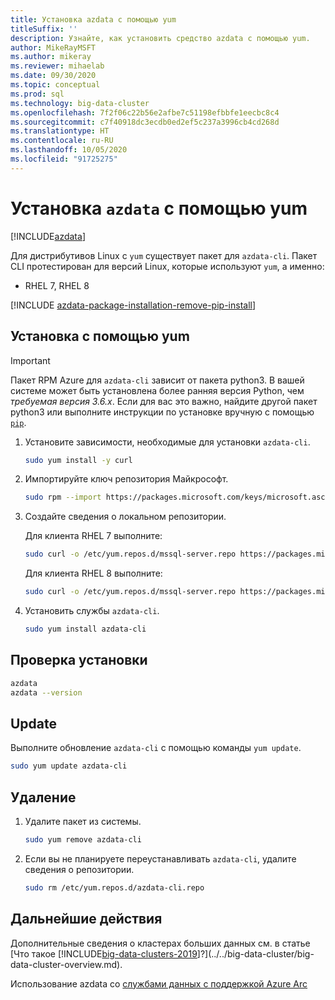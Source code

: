 ```yaml
---
title: Установка azdata с помощью yum
titleSuffix: ''
description: Узнайте, как установить средство azdata с помощью yum.
author: MikeRayMSFT
ms.author: mikeray
ms.reviewer: mihaelab
ms.date: 09/30/2020
ms.topic: conceptual
ms.prod: sql
ms.technology: big-data-cluster
ms.openlocfilehash: 7f2f06c22b56e2afbe7c51198efbbfe1eecbc8c4
ms.sourcegitcommit: c7f40918dc3ecdb0ed2ef5c237a3996cb4cd268d
ms.translationtype: HT
ms.contentlocale: ru-RU
ms.lasthandoff: 10/05/2020
ms.locfileid: "91725275"
---
```

# <a name="install-azdata-with-yum"></a>Установка `azdata` с помощью yum

[!INCLUDE[azdata](../../includes/applies-to-version/azdata.md)]

Для дистрибутивов Linux с `yum` существует пакет для `azdata-cli`. Пакет CLI протестирован для версий Linux, которые используют `yum`, а именно:

- RHEL 7, RHEL 8

[!INCLUDE [azdata-package-installation-remove-pip-install](../../includes/azdata-package-installation-remove-pip-install.md)]

## <a name="install-with-yum"></a>Установка с помощью yum

>[!IMPORTANT]
> Пакет RPM Azure для `azdata-cli` зависит от пакета python3. В вашей системе может быть установлена более ранняя версия Python, чем *требуемая версия 3.6.x*. Если для вас это важно, найдите другой пакет python3 или выполните инструкции по установке вручную с помощью [`pip`](../install/deploy-install-azdata-pip.md).

1. Установите зависимости, необходимые для установки `azdata-cli`.

   ```bash
   sudo yum install -y curl
   ```

1. Импортируйте ключ репозитория Майкрософт.

   ```bash
   sudo rpm --import https://packages.microsoft.com/keys/microsoft.asc
   ```

1. Создайте сведения о локальном репозитории.

   Для клиента RHEL 7 выполните:

   ```bash
   sudo curl -o /etc/yum.repos.d/mssql-server.repo https://packages.microsoft.com/config/rhel/7/prod.repo
   ```
  
   Для клиента RHEL 8 выполните:

   ```bash
   sudo curl -o /etc/yum.repos.d/mssql-server.repo https://packages.microsoft.com/config/rhel/8/prod.repo
   ```

1. Установить службы `azdata-cli`.

   ```bash
   sudo yum install azdata-cli
   ```

## <a name="verify-install"></a>Проверка установки

```bash
azdata
azdata --version
```

## <a name="update"></a>Update

Выполните обновление `azdata-cli` с помощью команды `yum update`.

```bash
sudo yum update azdata-cli
```

## <a name="uninstall"></a>Удаление

1. Удалите пакет из системы.

   ```bash
   sudo yum remove azdata-cli
   ```

1. Если вы не планируете переустанавливать `azdata-cli`, удалите сведения о репозитории.

   ```bash
   sudo rm /etc/yum.repos.d/azdata-cli.repo
   ```

## <a name="next-steps"></a>Дальнейшие действия

Дополнительные сведения о кластерах больших данных см. в статье [Что такое [!INCLUDE[big-data-clusters-2019](../../includes/ssbigdataclusters-ver15.md)]?](../../big-data-cluster/big-data-cluster-overview.md).

Использование azdata со [службами данных с поддержкой Azure Arc](/azure/azure-arc/data/)
